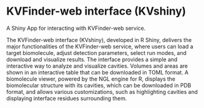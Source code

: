 # KVFinder-web interface (KVshiny)

A Shiny App for interacting with KVFinder-web service.

The KVFinder-web interface (KVshiny), developed in R Shiny, delivers the major functionalities of the KVFinder-web service, where users can load a target biomolecule, adjust detection parameters, select run modes, and download and visualize results. The interface provides a simple and interactive way to analyze and visualize cavities. Volumes and areas are shown in an interactive table that can be downloaded in TOML format. A biomolecule viewer, powered by the NGL engine for R, displays the biomolecular structure with its cavities, which can be downloaded in PDB format, and allows various customizations, such as highlighting cavities and displaying interface residues surrounding them.
